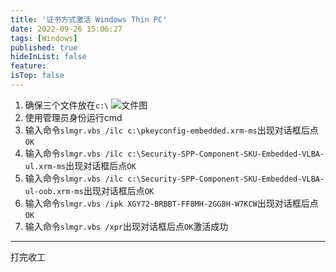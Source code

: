 ```yaml
---
title: '证书方式激活 Windows Thin PC'
date: 2022-09-26 15:06:27
tags: [Windows]
published: true
hideInList: false
feature: 
isTop: false
---
```

1. 确保三个文件放在`c:\`
![文件图](https://s1.ax1x.com/2022/09/05/vTcza6.png)
2. 使用管理员身份运行cmd
3. 输入命令`slmgr.vbs /ilc c:\pkeyconfig-embedded.xrm-ms`出现对话框后点`OK`
4. 输入命令`slmgr.vbs /ilc c:\Security-SPP-Component-SKU-Embedded-VLBA-ul.xrm-ms`出现对话框后点`OK`
5. 输入命令`slmgr.vbs /ilc c:\Security-SPP-Component-SKU-Embedded-VLBA-ul-oob.xrm-ms`出现对话框后点`OK`
6. 输入命令`slmgr.vbs /ipk XGY72-BRBBT-FF8MH-2GG8H-W7KCW`出现对话框后点`OK`
7. 输入命令`slmgr.vbs /xpr`出现对话框后点`OK`激活成功

----
打完收工